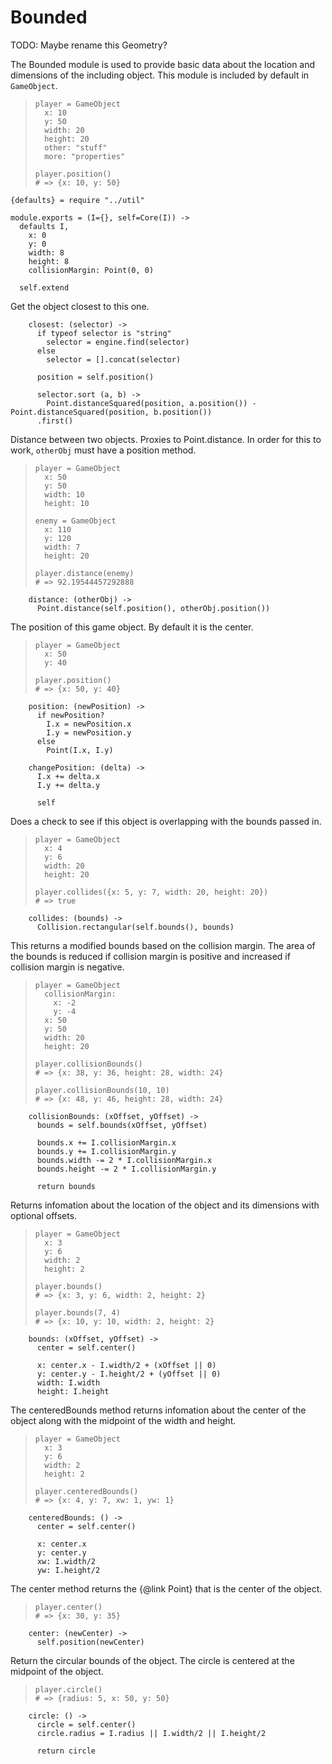 Bounded
=======

TODO: Maybe rename this Geometry?

The Bounded module is used to provide basic data about the
location and dimensions of the including object. This module is included
by default in `GameObject`.

>     player = GameObject
>       x: 10
>       y: 50
>       width: 20
>       height: 20
>       other: "stuff"
>       more: "properties"
>
>     player.position()
>     # => {x: 10, y: 50}

    {defaults} = require "../util"

    module.exports = (I={}, self=Core(I)) ->
      defaults I,
        x: 0
        y: 0
        width: 8
        height: 8
        collisionMargin: Point(0, 0)

      self.extend

Get the object closest to this one.

        closest: (selector) ->
          if typeof selector is "string"
            selector = engine.find(selector)
          else
            selector = [].concat(selector)

          position = self.position()

          selector.sort (a, b) ->
            Point.distanceSquared(position, a.position()) - Point.distanceSquared(position, b.position())
          .first()

Distance between two objects. Proxies to Point.distance.
In order for this to work, `otherObj` must have a
position method.

>     player = GameObject
>       x: 50
>       y: 50
>       width: 10
>       height: 10
>
>     enemy = GameObject
>       x: 110
>       y: 120
>       width: 7
>       height: 20
>
>     player.distance(enemy)
>     # => 92.19544457292888

        distance: (otherObj) ->
          Point.distance(self.position(), otherObj.position())

The position of this game object. By default it is the center.

>     player = GameObject
>       x: 50
>       y: 40
>
>     player.position()
>     # => {x: 50, y: 40}

        position: (newPosition) ->
          if newPosition?
            I.x = newPosition.x
            I.y = newPosition.y
          else
            Point(I.x, I.y)

        changePosition: (delta) ->
          I.x += delta.x
          I.y += delta.y

          self

Does a check to see if this object is overlapping with the bounds passed in.

>     player = GameObject
>       x: 4
>       y: 6
>       width: 20
>       height: 20
>
>     player.collides({x: 5, y: 7, width: 20, height: 20})
>     # => true

        collides: (bounds) ->
          Collision.rectangular(self.bounds(), bounds)

This returns a modified bounds based on the collision margin.
The area of the bounds is reduced if collision margin is positive
and increased if collision margin is negative.

>     player = GameObject
>       collisionMargin:
>         x: -2
>         y: -4
>       x: 50
>       y: 50
>       width: 20
>       height: 20
>
>     player.collisionBounds()
>     # => {x: 38, y: 36, height: 28, width: 24}
>
>     player.collisionBounds(10, 10)
>     # => {x: 48, y: 46, height: 28, width: 24}

        collisionBounds: (xOffset, yOffset) ->
          bounds = self.bounds(xOffset, yOffset)

          bounds.x += I.collisionMargin.x
          bounds.y += I.collisionMargin.y
          bounds.width -= 2 * I.collisionMargin.x
          bounds.height -= 2 * I.collisionMargin.y

          return bounds

Returns infomation about the location of the object and its dimensions with optional offsets.

>     player = GameObject
>       x: 3
>       y: 6
>       width: 2
>       height: 2
>
>     player.bounds()
>     # => {x: 3, y: 6, width: 2, height: 2}
>
>     player.bounds(7, 4)
>     # => {x: 10, y: 10, width: 2, height: 2}

        bounds: (xOffset, yOffset) ->
          center = self.center()

          x: center.x - I.width/2 + (xOffset || 0)
          y: center.y - I.height/2 + (yOffset || 0)
          width: I.width
          height: I.height

The centeredBounds method returns infomation about the center
of the object along with the midpoint of the width and height.

>     player = GameObject
>       x: 3
>       y: 6
>       width: 2
>       height: 2
>
>     player.centeredBounds()
>     # => {x: 4, y: 7, xw: 1, yw: 1}

        centeredBounds: () ->
          center = self.center()

          x: center.x
          y: center.y
          xw: I.width/2
          yw: I.height/2


The center method returns the {@link Point} that is
the center of the object.

>     player.center()
>     # => {x: 30, y: 35}

        center: (newCenter) ->
          self.position(newCenter)

Return the circular bounds of the object. The circle is
centered at the midpoint of the object.

>     player.circle()
>     # => {radius: 5, x: 50, y: 50}

        circle: () ->
          circle = self.center()
          circle.radius = I.radius || I.width/2 || I.height/2

          return circle
